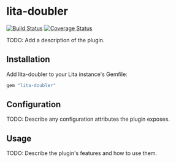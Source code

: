 # lita-doubler

[![Build Status](https://travis-ci.org/yes/lita-doubler.png?branch=master)](https://travis-ci.org/yes/lita-doubler)
[![Coverage Status](https://coveralls.io/repos/yes/lita-doubler/badge.png)](https://coveralls.io/r/yes/lita-doubler)

TODO: Add a description of the plugin.

## Installation

Add lita-doubler to your Lita instance's Gemfile:

``` ruby
gem "lita-doubler"
```

## Configuration

TODO: Describe any configuration attributes the plugin exposes.

## Usage

TODO: Describe the plugin's features and how to use them.
